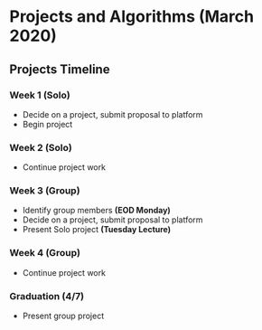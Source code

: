 # Projects and Algorithms (March 2020)
## Projects Timeline
### Week 1 (Solo)
- Decide on a project, submit proposal to platform
- Begin project
### Week 2 (Solo)
- Continue project work
### Week 3 (Group)
- Identify group members __(EOD Monday)__
- Decide on a project, submit proposal to platform
- Present Solo project __(Tuesday Lecture)__
### Week 4 (Group)
- Continue project work
### Graduation (4/7)
- Present group project
